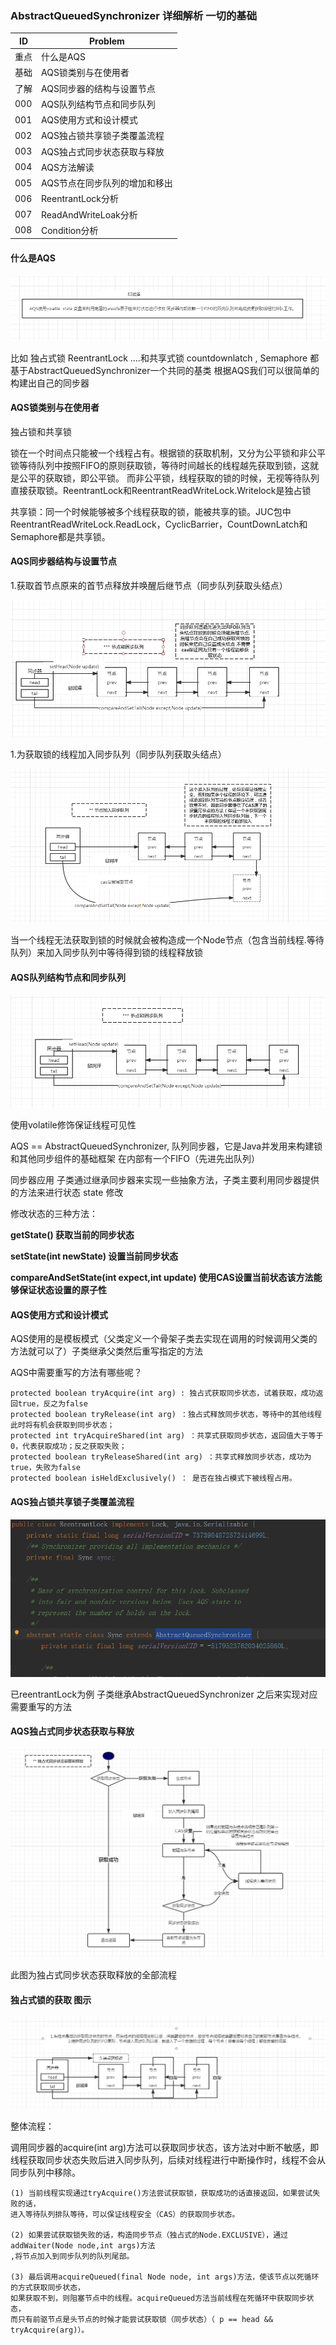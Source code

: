 ### AbstractQueuedSynchronizer 详细解析 一切的基础 

| ID | Problem  |
| --- | ---   |
| 重点 |什么是AQS|
| 基础 |AQS锁类别与在使用者|
| 了解 |AQS同步器的结构与设置节点||
| 000 |AQS队列结构节点和同步队列|
| 001 |AQS使用方式和设计模式|
| 002 |AQS独占锁共享锁子类覆盖流程|
| 003 |AQS独占式同步状态获取与释放|
| 004 |AQS方法解读|
| 005 |AQS节点在同步队列的增加和移出|
| 006 |ReentrantLock分析|
| 007 |ReadAndWriteLoak分析|
| 008 |Condition分析|


#### 什么是AQS

![整体流程](https://raw.githubusercontent.com/qiurunze123/imageall/master/aqs0.png)

比如 独占式锁 ReentrantLock ....和共享式锁 countdownlatch , Semaphore 都基于AbstractQueuedSynchronizer一个共同的基类
根据AQS我们可以很简单的构建出自己的同步器

#### AQS锁类别与在使用者 

独占锁和共享锁

锁在一个时间点只能被一个线程占有。根据锁的获取机制，又分为公平锁和非公平锁等待队列中按照FIFO的原则获取锁，等待时间越长的线程越先获取到锁，这就是公平的获取锁，即公平锁。
而非公平锁，线程获取的锁的时候，无视等待队列直接获取锁。ReentrantLock和ReentrantReadWriteLock.Writelock是独占锁

共享锁：同一个时候能够被多个线程获取的锁，能被共享的锁。JUC包中ReentrantReadWriteLock.ReadLock，CyclicBarrier，CountDownLatch和Semaphore都是共享锁。

#### AQS同步器结构与设置节点 

1.获取首节点原来的首节点释放并唤醒后继节点（同步队列获取头结点）

![整体流程](https://raw.githubusercontent.com/qiurunze123/imageall/master/aqs5.png)

1.为获取锁的线程加入同步队列（同步队列获取头结点）

![整体流程](https://raw.githubusercontent.com/qiurunze123/imageall/master/aqs6.png)

当一个线程无法获取到锁的时候就会被构造成一个Node节点（包含当前线程.等待队列）来加入同步队列中等待得到锁的线程释放锁
#### AQS队列结构节点和同步队列 

![整体流程](https://raw.githubusercontent.com/qiurunze123/imageall/master/aqs1.png)

使用volatile修饰保证线程可见性

AQS == AbstractQueuedSynchronizer, 队列同步器，它是Java并发用来构建锁和其他同步组件的基础框架 在内部有一个FIFO（先进先出队列）

同步器应用 子类通过继承同步器来实现一些抽象方法，子类主要利用同步器提供的方法来进行状态 state 修改

修改状态的三种方法：

**getState() 获取当前的同步状态**

**setState(int newState) 设置当前同步状态**

**compareAndSetState(int expect,int update) 使用CAS设置当前状态该方法能够保证状态设置的原子性**

#### AQS使用方式和设计模式 

AQS使用的是模板模式（父类定义一个骨架子类去实现在调用的时候调用父类的方法就可以了）子类继承父类然后重写指定的方法

AQS中需要重写的方法有哪些呢？

    protected boolean tryAcquire(int arg) : 独占式获取同步状态，试着获取，成功返回true，反之为false
    protected boolean tryRelease(int arg) ：独占式释放同步状态，等待中的其他线程此时将有机会获取到同步状态；
    protected int tryAcquireShared(int arg) ：共享式获取同步状态，返回值大于等于0，代表获取成功；反之获取失败；
    protected boolean tryReleaseShared(int arg) ：共享式释放同步状态，成功为true，失败为false
    protected boolean isHeldExclusively() ： 是否在独占模式下被线程占用。
 
#### AQS独占锁共享锁子类覆盖流程

![整体流程](https://raw.githubusercontent.com/qiurunze123/imageall/master/aqs2.png)

已reentrantLock为例 子类继承AbstractQueuedSynchronizer 之后来实现对应需要重写的方法

#### AQS独占式同步状态获取与释放

![整体流程](https://raw.githubusercontent.com/qiurunze123/imageall/master/aqs4.png)

此图为独占式同步状态获取释放的全部流程 

#### 独占式锁的获取 图示 

![整体流程](https://raw.githubusercontent.com/qiurunze123/imageall/master/aqs7.png)

整体流程： 

调用同步器的acquire(int arg)方法可以获取同步状态，该方法对中断不敏感，即线程获取同步状态失败后进入同步队列，后续对线程进行中断操作时，线程不会从同步队列中移除。

    (1) 当前线程实现通过tryAcquire()方法尝试获取锁，获取成功的话直接返回，如果尝试失败的话，
    进入等待队列排队等待，可以保证线程安全（CAS）的获取同步状态。

    (2) 如果尝试获取锁失败的话，构造同步节点（独占式的Node.EXCLUSIVE），通过addWaiter(Node node,int args)方法
    ,将节点加入到同步队列的队列尾部。

    (3) 最后调用acquireQueued(final Node node, int args)方法，使该节点以死循环的方式获取同步状态，
    如果获取不到，则阻塞节点中的线程。acquireQueued方法当前线程在死循环中获取同步状态，
    而只有前驱节点是头节点的时候才能尝试获取锁（同步状态）（ p == head && tryAcquire(arg)）。

